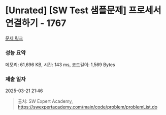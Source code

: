 # [Unrated] [SW Test 샘플문제] 프로세서 연결하기 - 1767 

[문제 링크](https://swexpertacademy.com/main/code/problem/problemDetail.do?contestProbId=AV4suNtaXFEDFAUf) 

### 성능 요약

메모리: 61,696 KB, 시간: 143 ms, 코드길이: 1,569 Bytes

### 제출 일자

2025-03-21 21:46



> 출처: SW Expert Academy, https://swexpertacademy.com/main/code/problem/problemList.do